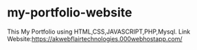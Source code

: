 # my-portfolio-website
This My Portfolio using HTML,CSS,JAVASCRIPT,PHP,Mysql. Link Website:https://akwebflairtechnologies.000webhostapp.com/
